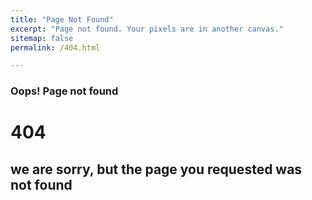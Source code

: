 ```yaml
---
title: "Page Not Found"
excerpt: "Page not found. Your pixels are in another canvas."
sitemap: false
permalink: /404.html

---
```


<div class="notfound">
			<div class="notfound-404">
				<h3>Oops! Page not found</h3>
				<h1><span>4</span><span>0</span><span>4</span></h1>
			</div>
			<h2>we are sorry, but the page you requested was not found</h2>
		</div>

